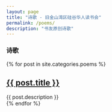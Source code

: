 ```yaml
---
layout: page
title: "诗歌 - 旧金山湾区硅谷华人读书会"
permalink: /poems/
description: "书友原创诗歌"
---
```



<h3 class="section-heading text-center">诗歌</a></h3>
<div class="tiles">
{% for post in site.categories.poems %} 
            <h2><a href="{{ post.url }}">{{ post.title }}</a></h2>
            <div class="title-desc">{{ post.description }}</div>
{% endfor %}
</div><!-- /.tiles -->


